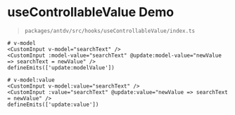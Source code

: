 <script setup>
import SelectParentDemo from '../demos/useControllableValue/Parent.vue'
</script>

# useControllableValue Demo

> `packages/antdv/src/hooks/useControllableValue/index.ts`


```
# v-model
<CustomInput v-model="searchText" />
<CustomInput :model-value="searchText" @update:model-value="newValue => searchText = newValue" />
defineEmits(['update:modelValue'])

# v-model:value
<CustomInput v-model:value="searchText" />
<CustomInput :value="searchText" @update:value="newValue => searchText = newValue" />
defineEmits(['update:value'])
```


<!-- demos -->
<SelectParentDemo />
